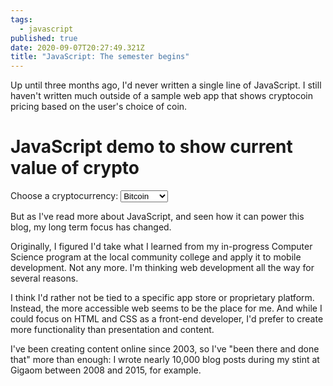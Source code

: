 ```yaml
---
tags:
  - javascript
published: true
date: 2020-09-07T20:27:49.321Z
title: "JavaScript: The semester begins"
---
```

Up until three months ago, I'd never written a single line of JavaScript. I still haven't written much outside of a sample web app that shows cryptocoin pricing based on the user's choice of coin.

<h1>JavaScript demo to show current value of crypto</h1>
  <form>
    <label form="coin">Choose a cryptocurrency:</label>
    <select id="coin" name="coins">
      <option value="BTC">Bitcoin</option>
      <option value="LTC">Litecoin</option>
      <option value="ETC">Etherium</option>
      <input type="button" value="Submit" onclick="printCoin()">
      <input type="reset" onclick="location.reload()">
    </select>
  </form>
  <p id="choice"></p>
  <p id="choicePrice"></p>

But as I've read more about JavaScript, and seen how it can power this blog, my long term focus has changed.

Originally, I figured I'd take what I learned from my in-progress Computer Science program at the local community college and apply it to mobile development. Not any more. I'm thinking web development all the way for several reasons.

I think I'd rather not be tied to a specific app store or proprietary platform. Instead, the more accessible web seems to be the place for me. And while I could focus on HTML and CSS as a front-end developer, I'd prefer to create more functionality than presentation and content. 

I've been creating content online since 2003, so I've "been there and done that" more than enough: I wrote nearly 10,000 blog posts during my stint at Gigaom between 2008 and 2015, for example.